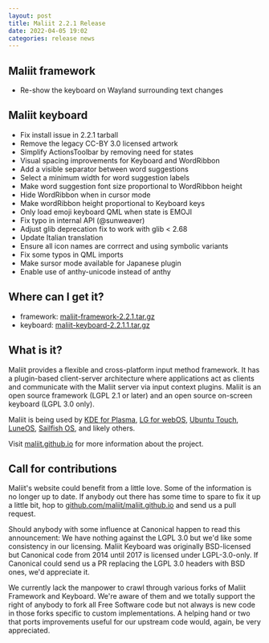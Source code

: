 ```yaml
---
layout: post
title: Maliit 2.2.1 Release
date: 2022-04-05 19:02
categories: release news
---
```


## Maliit framework

- Re-show the keyboard on Wayland surrounding text changes

## Maliit keyboard

- Fix install issue in 2.2.1 tarball
- Remove the legacy CC-BY 3.0 licensed artwork
- Simplify ActionsToolbar by removing need for states
- Visual spacing improvements for Keyboard and WordRibbon
- Add a visible separator between word suggestions
- Select a minimum width for word suggestion labels
- Make word suggestion font size proportional to WordRibbon height
- Hide WordRibbon when in cursor mode
- Make wordRibbon height proportional to Keyboard keys
- Only load emoji keyboard QML when state is EMOJI
- Fix typo in internal API (@sunweaver)
- Adjust glib deprecation fix to work with glib < 2.68
- Update Italian translation
- Ensure all icon names are corrrect and using symbolic variants
- Fix some typos in QML imports
- Make sursor mode available for Japanese plugin
- Enable use of anthy-unicode instead of anthy

## Where can I get it?

* framework:
  [maliit-framework-2.2.1.tar.gz](https://github.com/maliit/framework/archive/refs/tags/2.2.1.tar.gz)
* keyboard:
  [maliit-keyboard-2.2.1.1.tar.gz](https://github.com/maliit/keyboard/archive/refs/tags/2.2.1.1.tar.gz)

## What is it?

Maliit provides a flexible and cross-platform input method framework. It has a
plugin-based client-server architecture where applications act as clients and
communicate with the Maliit server via input context plugins. Maliit is an open
source framework (LGPL 2.1 or later) and an open source on-screen keyboard (LGPL 3.0 only).

Maliit is being used by [KDE for Plasma](https://blog.martin-graesslin.com/blog/2021/03/using-maliit-keyboard-in-a-plasma-wayland-session/),
[LG for webOS](https://github.com/webosose/maliit-framework-webos),
[Ubuntu Touch](https://gitlab.com/ubports/core/lomiri-keyboard),
[LuneOS](https://github.com/webOS-ports/webos-keyboard),
[Sailfish OS](https://github.com/sailfishos/maliit-framework),
and likely others.

Visit [maliit.github.io](/) for more information about the project.

## Call for contributions

Maliit's website could benefit from a little love. Some of the information is
no longer up to date.
If anybody out there has some time to spare to fix it up a little bit, hop to
[github.com/maliit/maliit.github.io](https://github.com/maliit/maliit.github.io) and send us a pull request.

Should anybody with some influence at Canonical happen to read this announcement:
We have nothing against the LGPL 3.0 but we'd like some consistency in our
licensing. Maliit Keyboard was originally BSD-licensed but Canonical code from 2014
until 2017 is licensed under LGPL-3.0-only. If Canonical could send us a PR
replacing the LGPL 3.0 headers with BSD ones, we'd appreciate it.

We currently lack the manpower to crawl through various forks of Maliit Framework
and Keyboard. We're aware of them and we totally support the right of anybody
to fork all Free Software code but not always is new code in those forks specific
to custom implementations. A helping hand or two that ports improvements useful
for our upstream code would, again, be very appreciated.
